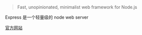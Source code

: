 >Fast, unopinionated, minimalist web framework for Node.js
    
Express 是一个轻量级的 node web server

[官方网站](http://expressjs.com/)

 